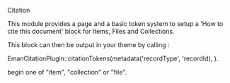 Citation

This module provides a page and a basic token system to setup a 'How to cite this document' block for Items, Files and Collections.

This block can then be output in your theme by calling :

EmanCitationPlugin::citationTokens(metadata('recordType', 'recordId), <type>).

<type> begin one of "item", "collection" or "file".

